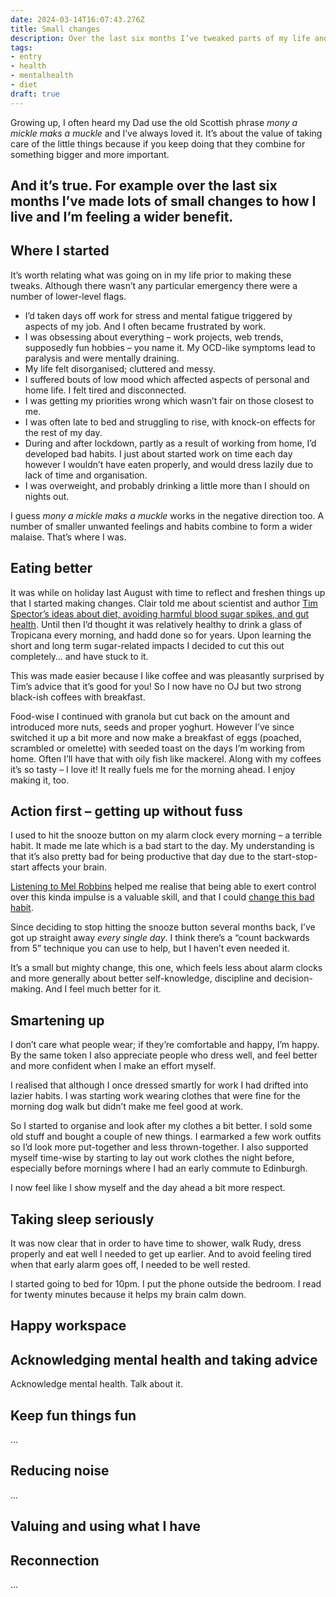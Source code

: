 ```yaml
---
date: 2024-03-14T16:07:43.276Z
title: Small changes
description: Over the last six months I’ve tweaked parts of my life and I’m feeling better for it
tags:
- entry
- health
- mentalhealth
- diet
draft: true
---
```

Growing up, I often heard my Dad use the old Scottish phrase _mony a mickle maks a muckle_ and I’ve always loved it. It’s about the value of taking care of the little things because if you keep doing that they combine for something bigger and more important. 

And it’s true. For example over the last six months I’ve made lots of small changes to how I live and I’m feeling a wider benefit.
---

## Where I started

It’s worth relating what was going on in my life prior to making these tweaks. Although there wasn’t any particular emergency there were a number of lower-level flags.

- I’d taken days off work for stress and mental fatigue triggered by aspects of my job. And I often became frustrated by work.
- I was obsessing about everything – work projects, web trends, supposedly fun hobbies – you name it. My OCD-like symptoms lead to paralysis and were mentally draining.
- My life felt disorganised; cluttered and messy.
- I suffered bouts of low mood which affected aspects of personal and home life. I felt tired and disconnected.
- I was getting my priorities wrong which wasn’t fair on those closest to me.
- I was often late to bed and struggling to rise, with knock-on effects for the rest of my day.
- During and after lockdown, partly as a result of working from home, I’d developed bad habits. I just about started work on time each day however I wouldn’t have eaten properly, and would dress lazily due to lack of time and organisation.
- I was overweight, and probably drinking a little more than I should on nights out.

I guess _mony a mickle maks a muckle_ works in the negative direction too. A number of smaller unwanted feelings and habits combine to form a wider malaise. That’s where I was.

## Eating better

It was while on holiday last August with time to reflect and freshen things up that I started making changes. Clair told me about scientist and author [Tim Spector’s ideas about diet, avoiding harmful blood sugar spikes, and gut health](https://www.theguardian.com/food/2023/apr/25/eat-fibre-first-and-ditch-the-juice-five-quick-and-easy-tips-for-a-much-healthier-meal). Until then I’d thought it was relatively healthy to drink a glass of Tropicana every morning, and hadd done so for years. Upon learning the short and long term sugar-related impacts I decided to cut this out completely… and have stuck to it.

This was made easier because I like coffee and was pleasantly surprised by Tim’s advice that it’s good for you! So I now have no OJ but two strong black-ish coffees with breakfast.

Food-wise I continued with granola but cut back on the amount and introduced more nuts, seeds and proper yoghurt. However I’ve since switched it up a bit more and now make a breakfast of eggs (poached, scrambled or omelette) with seeded toast on the days I’m working from home. Often I’ll have that with oily fish like mackerel. Along with my coffees it’s so tasty – I love it! It really fuels me for the morning ahead. I enjoy making it, too.

## Action first – getting up without fuss

I used to hit the snooze button on my alarm clock every morning – a terrible habit. It made me late which is a bad start to the day. My understanding is that it’s also pretty bad for being productive that day due to the start-stop-start affects your brain.

[Listening to Mel Robbins](https://www.tiktok.com/@feedambition/video/7334760705893108997) helped me realise that being able to exert control over this kinda impulse is a valuable skill, and that I could [change this bad habit](https://youtu.be/HSn-L9IXbOY?si=xuKuSsGqdbgfH_N0&t=846).

Since deciding to stop hitting the snooze button several months back, I’ve got up straight away _every single day_. I think there’s a “count backwards from 5” technique you can use to help, but I haven’t even needed it.

It’s a small but mighty change, this one, which feels less about alarm clocks and more generally about better self-knowledge, discipline and decision-making. And I feel much better for it.

## Smartening up

I don’t care what people wear; if they’re comfortable and happy, I’m happy. By the same token I also appreciate people who dress well, and feel better and more confident when I make an effort myself.

I realised that although I once dressed smartly for work I had drifted into lazier habits. I was starting work wearing clothes that were fine for the morning dog walk but didn’t make me feel good at work.

So I started to organise and look after my clothes a bit better. I sold some old stuff and bought a couple of new things. I earmarked a few work outfits so I’d look more put-together and less thrown-together. I also supported myself time-wise by starting to lay out work clothes the night before, especially before mornings where I had an early commute to Edinburgh.

I now feel like I show myself and the day ahead a bit more respect.

## Taking sleep seriously

It was now clear that in order to have time to shower, walk Rudy, dress properly and eat well I needed to get up earlier. And to avoid feeling tired when that early alarm goes off, I needed to be well rested.

I started going to bed for 10pm. I put the phone outside the bedroom. I read for twenty minutes because it helps my brain calm down. 

## Happy workspace

## Acknowledging mental health and taking advice

Acknowledge mental health. Talk about it.

## Keep fun things fun

…

## Reducing noise

…



## Valuing and using what I have

## Reconnection

…



<!-- Diary of CEO mental health doctor https://www.youtube.com/watch?v=FN0_ow76hU8) -->
